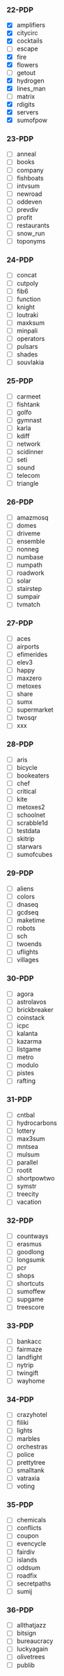 ### 22-PDP

- [x] amplifiers
- [x] citycirc
- [x] cocktails
- [ ] escape
- [x] fire
- [x] flowers
- [ ] getout
- [x] hydrogen
- [x] lines_man
- [ ] matrix
- [x] rdigits
- [x] servers
- [x] sumofpow

### 23-PDP

- [ ] anneal
- [ ] books
- [ ] company
- [ ] fishboats
- [ ] intvsum
- [ ] newroad
- [ ] oddeven
- [ ] prevdiv
- [ ] profit
- [ ] restaurants
- [ ] snow_run
- [ ] toponyms

### 24-PDP

- [ ] concat
- [ ] cutpoly
- [ ] fib6
- [ ] function
- [ ] knight
- [ ] loutraki
- [ ] maxksum
- [ ] minpali
- [ ] operators
- [ ] pulsars
- [ ] shades
- [ ] souvlakia

### 25-PDP

- [ ] carmeet
- [ ] fishtank
- [ ] golfo
- [ ] gymnast
- [ ] karla
- [ ] kdiff
- [ ] network
- [ ] scidinner
- [ ] seti
- [ ] sound
- [ ] telecom
- [ ] triangle

### 26-PDP

- [ ] amazmosq
- [ ] domes
- [ ] driveme
- [ ] ensemble
- [ ] nonneg
- [ ] numbase
- [ ] numpath
- [ ] roadwork
- [ ] solar
- [ ] stairstep
- [ ] sumpair
- [ ] tvmatch

### 27-PDP

- [ ] aces
- [ ] airports
- [ ] efimerides
- [ ] elev3
- [ ] happy
- [ ] maxzero
- [ ] metoxes
- [ ] share
- [ ] sumx
- [ ] supermarket
- [ ] twosqr
- [ ] xxx

### 28-PDP

- [ ] aris
- [ ] bicycle
- [ ] bookeaters
- [ ] chef
- [ ] critical
- [ ] kite
- [ ] metoxes2
- [ ] schoolnet
- [ ] scrabble1d
- [ ] testdata
- [ ] skitrip
- [ ] starwars
- [ ] sumofcubes

### 29-PDP

- [ ] aliens
- [ ] colors
- [ ] dnaseq
- [ ] gcdseq
- [ ] maketime
- [ ] robots
- [ ] sch
- [ ] twoends
- [ ] uflights
- [ ] villages

### 30-PDP

- [ ] agora
- [ ] astrolavos
- [ ] brickbreaker
- [ ] coinstack
- [ ] icpc
- [ ] kalanta
- [ ] kazarma
- [ ] listgame
- [ ] metro
- [ ] modulo
- [ ] pistes
- [ ] rafting

### 31-PDP

- [ ] cntbal
- [ ] hydrocarbons
- [ ] lottery
- [ ] max3sum
- [ ] mntsea
- [ ] mulsum
- [ ] parallel
- [ ] rootit
- [ ] shortpowtwo
- [ ] symstr
- [ ] treecity
- [ ] vacation

### 32-PDP

- [ ] countways
- [ ] erasmus
- [ ] goodlong
- [ ] longsumk
- [ ] pcr
- [ ] shops
- [ ] shortcuts
- [ ] sumoffew
- [ ] supgame
- [ ] treescore

### 33-PDP

- [ ] bankacc
- [ ] fairmaze
- [ ] landfight
- [ ] nytrip
- [ ] twingift
- [ ] wayhome

### 34-PDP

- [ ] crazyhotel
- [ ] filiki
- [ ] lights
- [ ] marbles
- [ ] orchestras
- [ ] police
- [ ] prettytree
- [ ] smalltank
- [ ] vatraxia
- [ ] voting

### 35-PDP

- [ ] chemicals
- [ ] conflicts
- [ ] coupon
- [ ] evencycle
- [ ] fairdiv
- [ ] islands
- [ ] oddsum
- [ ] roadfix
- [ ] secretpaths
- [ ] sumij

### 36-PDP

- [ ] allthatjazz
- [ ] bitsign
- [ ] bureaucracy
- [ ] luckyagain
- [ ] olivetrees
- [ ] publib
